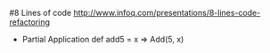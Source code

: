 #8 Lines of code
http://www.infoq.com/presentations/8-lines-code-refactoring

* Partial Application def add5 = x => Add(5, x)
